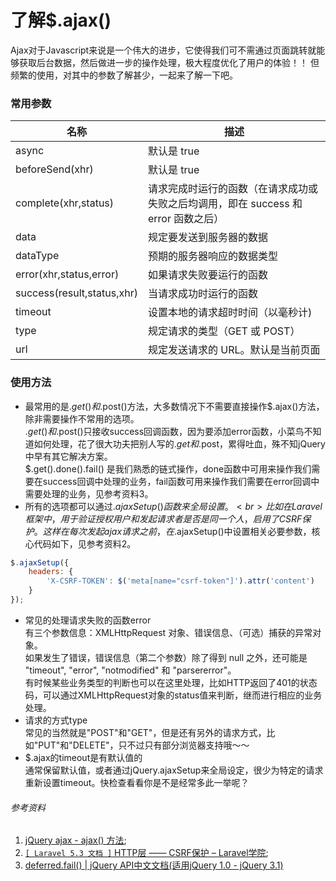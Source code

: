 # 了解$.ajax()

Ajax对于Javascript来说是一个伟大的进步，它使得我们可不需通过页面跳转就能够获取后台数据，然后做进一步的操作处理，极大程度优化了用户的体验！！
但频繁的使用，对其中的参数了解甚少，一起来了解一下吧。

### 常用参数

名称 | 描述
--------- | -------------
async | 默认是 true
beforeSend(xhr) | 默认是 true
complete(xhr,status) | 请求完成时运行的函数（在请求成功或失败之后均调用，即在 success 和 error 函数之后）
data | 规定要发送到服务器的数据
dataType | 预期的服务器响应的数据类型
error(xhr,status,error) | 如果请求失败要运行的函数
success(result,status,xhr) | 当请求成功时运行的函数
timeout | 设置本地的请求超时时间（以毫秒计)
type | 规定请求的类型（GET 或 POST）
url | 规定发送请求的 URL。默认是当前页面

### 使用方法
* 最常用的是$.get()和$.post()方法，大多数情况下不需要直接操作$.ajax()方法，除非需要操作不常用的选项。<br>
$.get()和$.post()只接收success回调函数，因为要添加error函数，小菜鸟不知道如何处理，花了很大功夫把别人写的$.get和$.post，累得吐血，殊不知jQuery中早有其它解决方案。<br>
$.get().done().fail() 是我们熟悉的链式操作，done函数中可用来操作我们需要在success回调中处理的业务，fail函数可用来操作我们需要在error回调中需要处理的业务，见参考资料3。
* 所有的选项都可以通过$.ajaxSetup()函数来全局设置。<br>
比如在Laravel框架中，用于验证授权用户和发起请求者是否是同一个人，启用了CSRF保护。这样在每次发起ajax请求之前，在$.ajaxSetup()中设置相关必要参数，核心代码如下，见参考资料2。
```javascript
$.ajaxSetup({
    headers: {
        'X-CSRF-TOKEN': $('meta[name="csrf-token"]').attr('content')
    }
});
```
* 常见的处理请求失败的函数error <br>
有三个参数信息：XMLHttpRequest 对象、错误信息、（可选）捕获的异常对象。<br>
如果发生了错误，错误信息（第二个参数）除了得到 null 之外，还可能是 "timeout", "error", "notmodified" 和 "parsererror"。<br>
有时候某些业务类型的判断也可以在这里处理，比如HTTP返回了401的状态码，可以通过XMLHttpRequest对象的status值来判断，继而进行相应的业务处理。
* 请求的方式type<br>
常见的当然就是"POST"和"GET"，但是还有另外的请求方式，比如"PUT"和"DELETE"，只不过只有部分浏览器支持哦～～
* $.ajax的timeout是有默认值的<br>
通常保留默认值，或者通过jQuery.ajaxSetup来全局设定，很少为特定的请求重新设置timeout。快检查看看你是不是经常多此一举呢？

    
    
###### 参考资料
1. [jQuery ajax - ajax() 方法](http://www.w3school.com.cn/jquery/ajax_ajax.asp);
2. [`[ Laravel 5.3 文档 ]` HTTP层 —— CSRF保护  &#8211;  Laravel学院](http://laravelacademy.org/post/5859.html);
3. [deferred.fail() | jQuery API中文文档(适用jQuery 1.0 - jQuery 3.1)](http://www.css88.com/jqapi-1.9/deferred.fail/)